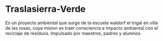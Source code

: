 # Traslasierra-Verde
Es un proyecto ambiental que surge de la escuela waldorf el trigal en villa de las rosas, cuya mision es traer consciencia e impacto ambiental con el reciclaje de residuos. Impulsado por maestros, padres y alumnos
